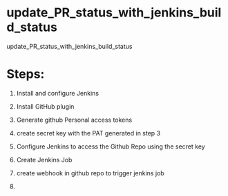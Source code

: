# update_PR_status_with_jenkins_build_status
update_PR_status_with_jenkins_build_status

Steps:
=======
1. Install and configure Jenkins
2. Install GitHub plugin
3. Generate github Personal access tokens
4. create secret key with the PAT generated in step 3
5. Configure Jenkins to access the Github Repo using the secret key
6. Create Jenkins Job
7. create webhook in github repo to trigger jenkins job 


1. 
